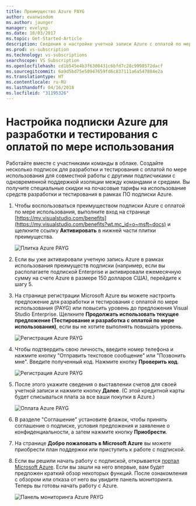 ```yaml
---
title: Преимущество Azure PAYG
author: evanwindom
ms.author: jaunger
manager: evelynp
ms.date: 10/03/2017
ms.topic: Get-Started-Article
description: Сведения о настройке учетной записи Azure с оплатой по мере использования.
ms.prod: vs-subscription
ms.technology: vs-subscriptions
searchscope: VS Subscription
ms.openlocfilehash: cd1b545e4b3f6300431c6bfd7c28c9998572dacf
ms.sourcegitcommit: 6a9d5bd75e50947659fd6c837111a6a547884e2a
ms.translationtype: HT
ms.contentlocale: ru-RU
ms.lasthandoff: 04/16/2018
ms.locfileid: "31195326"
---
```

# <a name="setting-up-an-azure-devtest-pay-as-you-go-subscription"></a>Настройка подписки Azure для разработки и тестирования с оплатой по мере использования
Работайте вместе с участниками команды в облаке.  Создайте несколько подписок для разработки и тестирования с оплатой по мере использования для совместной работы с другими подписчиками с одновременной поддержкой изоляции между командами и средами.  Вы получите специальные скидки на почасовые тарифы на использование средств разработки и тестирования в рамках ПО подписки Azure.

1.  Чтобы воспользоваться преимуществом подписки Azure с оплатой по мере использования, выполните вход на странице [https://my.visualstudio.com/benefits](https://my.visualstudio.com/benefits?wt.mc_id=o~msft~docs) и щелкните ссылку **Активировать** в нижней части плитки преимущества.   

    ![Плитка Azure PAYG](_img\vs-azure-payg\vs-azure-payg-tile.png) 

2.  Если вы уже активировали учетную запись Azure в рамках использования преимуществ подписки (например, если вы располагаете подпиской Enterprise и активировали ежемесячную сумму на счете Azure в размере 150 долларов США), перейдите к шагу 5.

3.  На странице регистрации Microsoft Azure вы можете настроить предложение для разработки и тестирования с оплатой по мере использования (PAYG) или повысить уровень до предложения Visual Studio Enterprise.  Щелкните **Продолжать использовать текущее предложение (Тестирование и разработка с оплатой по мере использования)**, если вы не хотите выполнять повышать уровень. 

    ![Регистрация Azure PAYG](_img\vs-azure-payg\vs-azure-payg-signup-cropped.png) 

4.  Чтобы подтвердить свою личность, введите номер телефона и нажмите кнопку "Отправить текстовое сообщение" или "Позвонить мне".  Введите полученный код.  Нажмите кнопку **Проверить код**. 

    ![Регистрация Azure PAYG](_img\vs-azure-payg\vs-azure-payg-identity-cropped.png) 


5.  После этого укажите сведения о выставлении счетов для своей учетной записи и нажмите кнопку **Далее**.  (С этой кредитной карты будет списываться плата за все ваши покупки в Azure.)  

    ![Оплата Azure PAYG](_img\vs-azure-payg\vs-azure-payg-payment-cropped.png) 
        

6.  В разделе "Соглашение" установите флажок, чтобы принять соглашение о подписке, условия предложения и заявление о конфиденциальности, а затем нажмите кнопку **Приобрести**. 

7.  На странице **Добро пожаловать в Microsoft Azure** вы можете приобрести план поддержки или приступить к работе с подпиской.   

8.  Если вы решили начать работу с подпиской, открывается [портал Microsoft Azure](https://portal.azure.com). Если вы зашли на него впервые, вам будет предложен краткий обзор некоторых функций.  После ознакомления с обзором или отказа от него вы увидите панель мониторинга.  Теперь вы готовы начать работу с Azure.
  
    ![Панель мониторинга Azure PAYG](_img\vs-azure-payg\vs-azure-payg-dashboard-cropped.png) 
